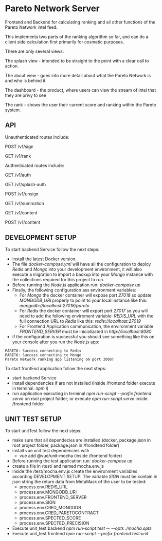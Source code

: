 # Pareto Network Server

Frontand and Backend for calculating ranking and all other functions of the Pareto Network intel feed.

This implements two parts of the ranking algorithm so far, and can do a client side calculation first primarily for cosmetic purposes.

There are only several views:

The splash view - intended to be straight to the point with a clear call to action.

The about view - goes into more detail about what the Pareto Network is and who is behind it

The dashboard - the product, where users can view the stream of intel that they are privy to see

The rank - shows the user their current score and ranking within the Pareto system.

## API

Unauthenticated routes include:

POST  /v1/sign

GET   /v1/rank

Authenticated routes include:

GET   /v1/auth

GET   /v1/splash-auth

POST  /v1/unsign

GET   /v1/summation

GET   /v1/content

POST  /v1/content



## DEVELOPMENT SETUP

To start backend Service follow the next steps:

- Install the latest Docker version.
- The file _docker-compose.yml_  will have all the configuration to deploy _Redis_ and _Mongo_ into your development environment, it will also execute a migration to import a backup  into your _Mongo_ instance with the collections required for this project to run.
- Before running the _Node.js_ application run: *docker-compose up*
- Finally, the following configuration ass environment variables:
    -  For _Mongo_ the docker container will expose port *27018* so update *MONGODB_URI* properly to point to your local instance like this: *mongodb://localhost:27018/pareto*
    -  For _Redis_ the docker container will export port  *27017* so you will need to add the following enviroment variable: *REDIS_URL* with the full connection URL to *Redis* like this: *redis://localhost:27019*
    -  For Frontend Application communication, the environment variable *FRONTEND_SERVER* must be inicializated in *http://localhost:8080*
- if the configuration is successful you should see something like this on your console after you run the *Node.js* app:

```
PARETO: Success connecting to Redis
PARETO: Success connecting to Mongo 
Pareto Network ranking app listening on port 3000!
```
To start frontEnd application follow the next steps:
- start backend Service
- install dependencies if are not installed (inside /frontend folder execute in terminal: *npm i*)
- run application executing in terminal  *npm run-script --prefix frontend serve*  on root project folder; or execute *npm run-script serve* inside /frontend folder

## UNIT TEST SETUP

To start unitTest follow the next steps:
- make sure that all dependecies are installed (docker, package.json in root project folder, package.json in /frondtend folder)
- install vue unit test dependencies with
    - vue add @vue/unit-mocha   (inside /frontend folder)
- Before running the test application run: *docker-compose up*
- create a file in /test/ and named mocha.env.js
- inside the /test/mocha.env.js create the environment variables according DEVELOPMENT SETUP. The variable *SIGN* must be contain in json string the return data from MetaMask of the user to be tested:
    - process.env.REDIS_URL
    - process.env.MONGODB_URI
    - process.env.FRONTEND_SERVER
    - process.env.SIGN
    - process.env.CRED_MONGODB
    - process.env.CRED_PARETOCONTRACT
    - process.env.SPECTED_SCORE
    - process.env.SPECTED_PRECISION
- Execute unit_test backend  *npm run-script test --  --opts ./mocha.opts*
- Execute unit_test frontend  *npm run-script --prefix frontend test:unit*
